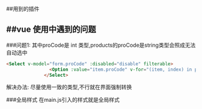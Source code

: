 ##用到的插件

##vue 使用中遇到的问题
--------
###问题1: 其中proCode是 int 类型,products的proCode是string类型会照成无法自动选中
```html
<Select v-model="form.proCode" :disabled="disable" filterable>
                <Option :value="item.proCode" v-for="(item, index) in products" :key="index">{{item.proName}}</Option>
              </Select>
```
解决办法: 尽量使用一致的类型,不行就在界面强制转换


###全局样式
在main.js引入的样式就是全局样式
